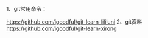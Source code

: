 1、git常用命令：

https://github.com/igoodful/git-learn-lililuni
2、git资料
https://github.com/igoodful/git-learn-xirong
